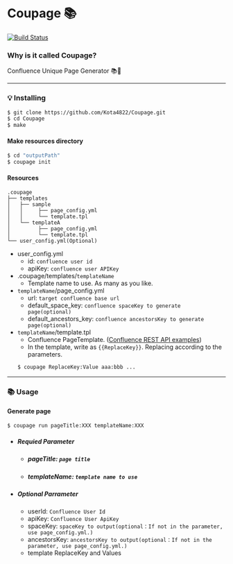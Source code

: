 # Coupage 📚

[![Build Status](https://app.bitrise.io/app/1932ee8bf79dc76a/status.svg?token=N64IYYd5l9Tog0bqfD4sXw)](https://app.bitrise.io/app/1932ee8bf79dc76a)

### Why is it called Coupage?

Confluence Unique Page Generator 📚🤪


---
### 💡 Installing

```sh
$ git clone https://github.com/Kota4822/Coupage.git
$ cd Coupage
$ make
```

#### Make resources directory
```sh
$ cd "outputPath"
$ coupage init
```

#### Resources

```
.coupage
├── templates
│   ├── sample
│   │     ├── page_config.yml
│   │     └── template.tpl
│   └── templateA
│         ├── page_config.yml
│         └── template.tpl
└── user_config.yml(Optional)
```

- user_config.yml
  - id: `confluence user id`
  - apiKey: `confluence user APIKey`
- .coupage/templates/`templateName`
  - Template name to use. As many as you like.
- `templateName`/page_config.yml
  - url: `target confluence base url`
  - default_space_key: `confluence spaceKey to generate page(optional)`
  - default_ancestors_key: `confluence ancestorsKey to generate page(optional)`
- `templateName`/template.tpl
  - Confluence PageTemplate. ([Confluence REST API examples](https://developer.atlassian.com/server/confluence/confluence-rest-api-examples/?_ga=2.43313312.468710968.1554107983-458628118.1548205503))
  - In the template, write as `{{ReplaceKey}}`. Replacing according to the parameters.
  ```sh
  $ coupage ReplaceKey:Value aaa:bbb ...
  ```

---
### 📚 Usage
#### Generate page
```sh
$ coupage run pageTitle:XXX templateName:XXX
```
- ##### Requied Parameter
  - ##### pageTitle: `page title`
  - ##### templateName: `template name to use`
- ##### Optional Parrameter
  - userId: `Confluence User Id`
  - apiKey: `Confluence User ApiKey`
  - spaceKey: `spaceKey to output(optional：If not in the parameter, use page_config.yml.)`
  - ancestorsKey: `ancestorsKey to output(optional：If not in the parameter, use page_config.yml.)`
  - template ReplaceKey and Values
